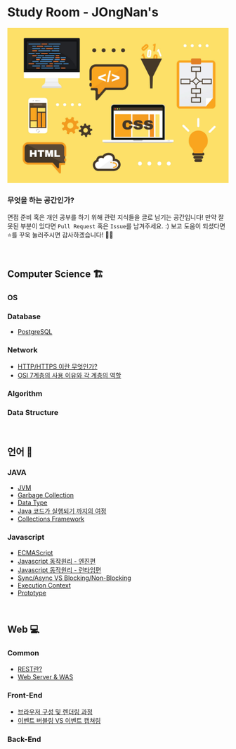 # Study Room - JOngNan's

<p align="center"><img src="./main.jpg"/></p>

### 무엇을 하는 공간인가?

면접 준비 혹은 개인 공부를 하기 위해 관련 지식들을 글로 남기는 공간입니다!
만약 잘못된 부분이 있다면 `Pull Request` 혹은 `Issue`를 남겨주세요. :)
보고 도움이 되셨다면 ⭐️를 꾸욱 눌러주시면 감사하겠습니다! 👏🏻

<br>

## Computer Science 🏗

### OS

### Database

* [PostgreSQL](/Database/Postgresql.md)

### Network

* [HTTP/HTTPS 이란 무엇인가?](/Network/HTTP-HTTPS.md)
* [OSI 7계층의 사용 이유와 각 계층의 역할](/Network/OSI7.md)

### Algorithm

### Data Structure

<br>

## 언어 💬

### JAVA

* [JVM](/Java/JVM.md)
* [Garbage Collection](/Java/GC.md)
* [Data  Type](/Java/data_type.md)
* [Java 코드가 실행되기 까지의 여정](/Java/java_execution.md)
* [Collections Framework](/Java/jcf.md)

### Javascript

* [ECMAScript](/Javascript/ecmascript.md)
* [Javascript 동작원리 - 엔진편](/Javascript/javascript_mechanism_engine.md)
* [Javascript 동작원리 - 런타임편](/Javascript/javascript_mechanism_runtime.md)
* [Sync/Async VS Blocking/Non-Blocking](/Javascript/sync_async_blocking_nonBlocking.md)
* [Execution Context](/Javascript/execution_context.md)
* [Prototype](/Javascript/prototype.md)

<br>

## Web 💻

### Common

* [REST란?](/Common/REST.md)
* [Web Server & WAS](/Common/WS-WAS.md)

### Front-End

* [브라우저 구성 및 렌더링 과정](/Front-End/browser_struct_rendering.md)
* [이벤트 버블링 VS 이벤트 캡쳐링](/Front-End/bubbling_capturing.md)

### Back-End
